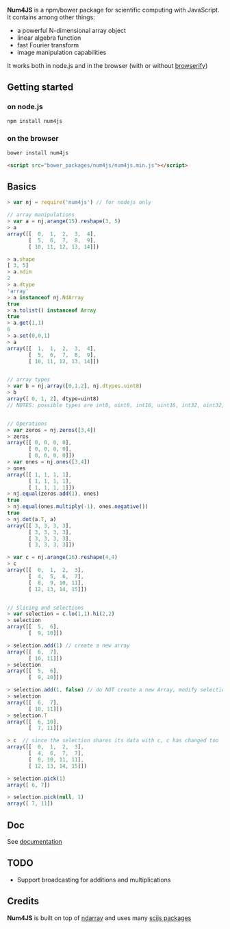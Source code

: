 
__Num4JS__ is a npm/bower package for scientific computing with JavaScript. It contains among other things:
 - a powerful N-dimensional array object
 - linear algebra function
 - fast Fourier transform
 - image manipulation capabilities


It works both in node.js and in the browser (with or without [browserify](http://browserify.org/))


## Getting started

### on node.js

```sh
npm install num4js
```


### on the browser
```sh
bower install num4js
```

```html
<script src="bower_packages/num4js/num4js.min.js"></script>
```

## Basics

```js
> var nj = require('num4js') // for nodejs only

// array manipulations
> var a = nj.arange(15).reshape(3, 5)
> a
array([[  0,  1,  2,  3,  4],
       [  5,  6,  7,  8,  9],
       [ 10, 11, 12, 13, 14]])

> a.shape
[ 3, 5]
> a.ndim
2
> a.dtype
'array'
> a instanceof nj.NdArray
true
> a.tolist() instanceof Array
true
> a.get(1,1)
6
> a.set(0,0,1)
> a
array([[  1,  1,  2,  3,  4],
       [  5,  6,  7,  8,  9],
       [ 10, 11, 12, 13, 14]])


// array types
> var b = nj.array([0,1,2], nj.dtypes.uint8)
> b
array([ 0, 1, 2], dtype=uint8)
// NOTES: possible types are int8, uint8, int16, uint16, int32, uint32, float32, float64 and array (default)


// Operations
> var zeros = nj.zeros([3,4])
> zeros
array([[ 0, 0, 0, 0],
       [ 0, 0, 0, 0],
       [ 0, 0, 0, 0]])
> var ones = nj.ones([3,4])
> ones
array([[ 1, 1, 1, 1],
       [ 1, 1, 1, 1],
       [ 1, 1, 1, 1]])
> nj.equal(zeros.add(1), ones)
true
> nj.equal(ones.multiply(-1), ones.negative())
true
> nj.dot(a.T, a)
array([[ 3, 3, 3, 3],
       [ 3, 3, 3, 3],
       [ 3, 3, 3, 3],
       [ 3, 3, 3, 3]])

> var c = nj.arange(16).reshape(4,4)
> c
array([[  0,  1,  2,  3],
       [  4,  5,  6,  7],
       [  8,  9, 10, 11],
       [ 12, 13, 14, 15]])


// Slicing and selections
> var selection = c.lo(1,1).hi(2,2)
> selection
array([[  5,  6],
       [  9, 10]])

> selection.add(1) // create a new array
array([[  6,  7],
       [ 10, 11]])
> selection
array([[  5,  6],
       [  9, 10]])

> selection.add(1, false) // do NOT create a new Array, modify selection's data instead
> selection
array([[  6,  7],
       [ 10, 11]])
> selection.T
array([[  6, 10],
       [  7, 11]])

> c  // since the selection shares its data with c, c has changed too
array([[  0,  1,  2,  3],
       [  4,  6,  7,  7],
       [  8, 10, 11, 11],
       [ 12, 13, 14, 15]])

> selection.pick(1)
array([ 6, 7])

> selection.pick(null, 1)
array([ 7, 11])
```

## Doc
See [documentation](http://nicolaspanel.github.io/num4js/global.html)


## TODO
 - Support broadcasting for additions and multiplications

## Credits
__Num4JS__ is built on top of [ndarray](http://scijs.net/packages/#scijs/ndarray) and uses many [scijs packages](http://scijs.net/packages/)

